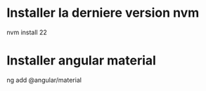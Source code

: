 # Installer la derniere version nvm 

nvm install 22


# Installer angular material
ng add @angular/material
